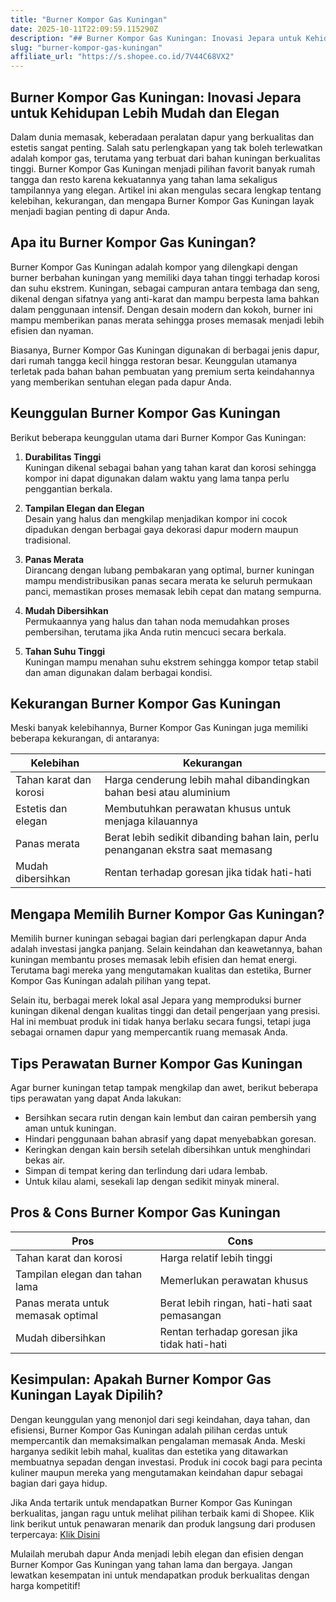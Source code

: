 ```yaml
---
title: "Burner Kompor Gas Kuningan"
date: 2025-10-11T22:09:59.115290Z
description: "## Burner Kompor Gas Kuningan: Inovasi Jepara untuk Kehidupan Lebih Mudah dan Elegan..."
slug: "burner-kompor-gas-kuningan"
affiliate_url: "https://s.shopee.co.id/7V44C68VX2"
---
```

## Burner Kompor Gas Kuningan: Inovasi Jepara untuk Kehidupan Lebih Mudah dan Elegan

Dalam dunia memasak, keberadaan peralatan dapur yang berkualitas dan estetis sangat penting. Salah satu perlengkapan yang tak boleh terlewatkan adalah kompor gas, terutama yang terbuat dari bahan kuningan berkualitas tinggi. Burner Kompor Gas Kuningan menjadi pilihan favorit banyak rumah tangga dan resto karena kekuatannya yang tahan lama sekaligus tampilannya yang elegan. Artikel ini akan mengulas secara lengkap tentang kelebihan, kekurangan, dan mengapa Burner Kompor Gas Kuningan layak menjadi bagian penting di dapur Anda.

## Apa itu Burner Kompor Gas Kuningan?

Burner Kompor Gas Kuningan adalah kompor yang dilengkapi dengan burner berbahan kuningan yang memiliki daya tahan tinggi terhadap korosi dan suhu ekstrem. Kuningan, sebagai campuran antara tembaga dan seng, dikenal dengan sifatnya yang anti-karat dan mampu berpesta lama bahkan dalam penggunaan intensif. Dengan desain modern dan kokoh, burner ini mampu memberikan panas merata sehingga proses memasak menjadi lebih efisien dan nyaman.

Biasanya, Burner Kompor Gas Kuningan digunakan di berbagai jenis dapur, dari rumah tangga kecil hingga restoran besar. Keunggulan utamanya terletak pada bahan bahan pembuatan yang premium serta keindahannya yang memberikan sentuhan elegan pada dapur Anda.

## Keunggulan Burner Kompor Gas Kuningan

Berikut beberapa keunggulan utama dari Burner Kompor Gas Kuningan:

1. **Durabilitas Tinggi**  
Kuningan dikenal sebagai bahan yang tahan karat dan korosi sehingga kompor ini dapat digunakan dalam waktu yang lama tanpa perlu penggantian berkala.

2. **Tampilan Elegan dan Elegan**  
Desain yang halus dan mengkilap menjadikan kompor ini cocok dipadukan dengan berbagai gaya dekorasi dapur modern maupun tradisional.

3. **Panas Merata**  
Dirancang dengan lubang pembakaran yang optimal, burner kuningan mampu mendistribusikan panas secara merata ke seluruh permukaan panci, memastikan proses memasak lebih cepat dan matang sempurna.

4. **Mudah Dibersihkan**  
Permukaannya yang halus dan tahan noda memudahkan proses pembersihan, terutama jika Anda rutin mencuci secara berkala.

5. **Tahan Suhu Tinggi**  
Kuningan mampu menahan suhu ekstrem sehingga kompor tetap stabil dan aman digunakan dalam berbagai kondisi.

## Kekurangan Burner Kompor Gas Kuningan

Meski banyak kelebihannya, Burner Kompor Gas Kuningan juga memiliki beberapa kekurangan, di antaranya:

| Kelebihan | Kekurangan |
|---|---|
| Tahan karat dan korosi | Harga cenderung lebih mahal dibandingkan bahan besi atau aluminium |
| Estetis dan elegan | Membutuhkan perawatan khusus untuk menjaga kilauannya |
| Panas merata | Berat lebih sedikit dibanding bahan lain, perlu penanganan ekstra saat memasang |
| Mudah dibersihkan | Rentan terhadap goresan jika tidak hati-hati |

## Mengapa Memilih Burner Kompor Gas Kuningan?

Memilih burner kuningan sebagai bagian dari perlengkapan dapur Anda adalah investasi jangka panjang. Selain keindahan dan keawetannya, bahan kuningan membantu proses memasak lebih efisien dan hemat energi. Terutama bagi mereka yang mengutamakan kualitas dan estetika, Burner Kompor Gas Kuningan adalah pilihan yang tepat.

Selain itu, berbagai merek lokal asal Jepara yang memproduksi burner kuningan dikenal dengan kualitas tinggi dan detail pengerjaan yang presisi. Hal ini membuat produk ini tidak hanya berlaku secara fungsi, tetapi juga sebagai ornamen dapur yang mempercantik ruang memasak Anda.

## Tips Perawatan Burner Kompor Gas Kuningan

Agar burner kuningan tetap tampak mengkilap dan awet, berikut beberapa tips perawatan yang dapat Anda lakukan:

- Bersihkan secara rutin dengan kain lembut dan cairan pembersih yang aman untuk kuningan.
- Hindari penggunaan bahan abrasif yang dapat menyebabkan goresan.
- Keringkan dengan kain bersih setelah dibersihkan untuk menghindari bekas air.
- Simpan di tempat kering dan terlindung dari udara lembab.
- Untuk kilau alami, sesekali lap dengan sedikit minyak mineral.

## Pros & Cons Burner Kompor Gas Kuningan

| Pros | Cons |
| --- | --- |
| Tahan karat dan korosi | Harga relatif lebih tinggi |
| Tampilan elegan dan tahan lama | Memerlukan perawatan khusus |
| Panas merata untuk memasak optimal | Berat lebih ringan, hati-hati saat pemasangan |
| Mudah dibersihkan | Rentan terhadap goresan jika tidak hati-hati |

## Kesimpulan: Apakah Burner Kompor Gas Kuningan Layak Dipilih?

Dengan keunggulan yang menonjol dari segi keindahan, daya tahan, dan efisiensi, Burner Kompor Gas Kuningan adalah pilihan cerdas untuk mempercantik dan memaksimalkan pengalaman memasak Anda. Meski harganya sedikit lebih mahal, kualitas dan estetika yang ditawarkan membuatnya sepadan dengan investasi. Produk ini cocok bagi para pecinta kuliner maupun mereka yang mengutamakan keindahan dapur sebagai bagian dari gaya hidup.

Jika Anda tertarik untuk mendapatkan Burner Kompor Gas Kuningan berkualitas, jangan ragu untuk melihat pilihan terbaik kami di Shopee. Klik link berikut untuk penawaran menarik dan produk langsung dari produsen terpercaya: [Klik Disini](https://s.shopee.co.id/7V44C68VX2)

Mulailah merubah dapur Anda menjadi lebih elegan dan efisien dengan Burner Kompor Gas Kuningan yang tahan lama dan bergaya. Jangan lewatkan kesempatan ini untuk mendapatkan produk berkualitas dengan harga kompetitif!